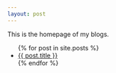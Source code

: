 ```yaml
---
layout: post
---
```

This is the homepage of my blogs.
<ul>
  {% for post in site.posts %}
    <li>
      <a href="/amitoj-blogs/""{{ post.url }}">{{ post.title }}</a>
    </li>
  {% endfor %}
</ul>
